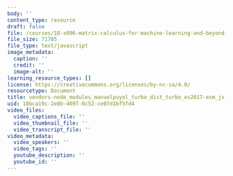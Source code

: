 ```yaml
---
body: ''
content_type: resource
draft: false
file: /courses/18-s096-matrix-calculus-for-machine-learning-and-beyond-january-iap-2022/vendors-node_modules_manuelpuyol_turbo_dist_turbo_es2017-esm_js-8af9baefab9e.js
file_size: 71705
file_type: text/javascript
image_metadata:
  caption: ''
  credit: ''
  image-alt: ''
learning_resource_types: []
license: https://creativecommons.org/licenses/by-nc-sa/4.0/
resourcetype: Document
title: vendors-node_modules_manuelpuyol_turbo_dist_turbo_es2017-esm_js-8af9baefab9e.js
uid: 18bca19c-2e8b-4697-8c52-ce07d1bf5fd4
video_files:
  video_captions_file: ''
  video_thumbnail_file: ''
  video_transcript_file: ''
video_metadata:
  video_speakers: ''
  video_tags: ''
  youtube_description: ''
  youtube_id: ''
---
```

